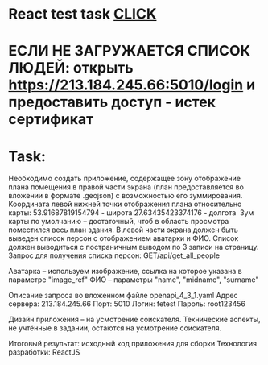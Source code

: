 # React test task [CLICK](https://aleksandrlinnik1.github.io/testReact/)

# ЕСЛИ НЕ ЗАГРУЖАЕТСЯ СПИСОК ЛЮДЕЙ: открыть https://213.184.245.66:5010/login и предоставить доступ - истек сертификат


# Task:
Необходимо создать приложение, содержащее зону отображение плана помещения в правой части экрана (план предоставляется во вложении в формате .geojson) c возможностью его зуммирования.
Координата левой нижней точки отображения плана относительно карты:
53.91687819154794 - широта
27.63435423374176 - долгота 
Зум карты по умолчанию – достаточный, чтоб в область просмотра поместился весь план здания.
В левой части экрана должен быть выведен список персон с отображением аватарки и ФИО.
Список должен выводиться с постраничным выводом по 3 записи на страницу.
Запрос для получения списка персон:
GET​/api​/get_all_people

Аватарка – используем изображение, ссылка на которое указана в параметре "image_ref"
ФИО – параметры "name", "midname", "surname"

Описание запроса во вложенном файле openapi_4_3_1.yaml
Адрес сервера: 213.184.245.66
Порт: 5010
Логин: fetest
Пароль: root123456

Дизайн приложения – на усмотрение соискателя.
Технические аспекты, не учтённые в задании, остаются на усмотрение соискателя.

Итоговый результат: исходный код приложения для сборки
Технология разработки: ReactJS

